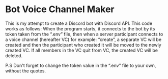 # Bot Voice Channel Maker

This is my attempt to create a Discord bot with Discord API.
This code works as follows: 
When the program starts, it connects to the bot by its token taken from the “.env” file, then when a server participant connects to a voice channel (hereafter VC) for example: “create”, a separate VC will be created and then the participant who created it will be moved to the newly created VC. If all members in the VC quit from VC, the created VC will be deleted.

P.S Don't forget to change the token value in the “.env” file to your own, without the quotes.